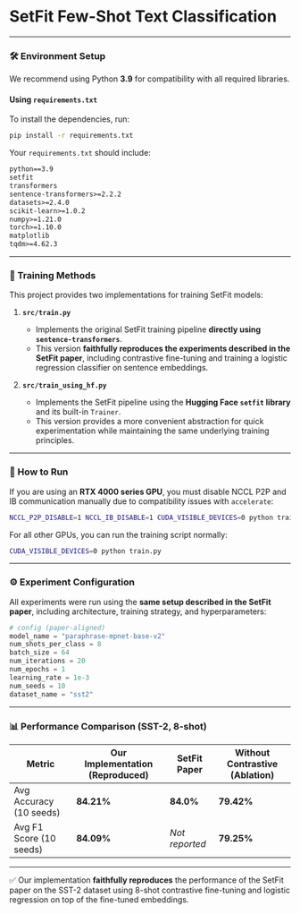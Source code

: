 # SetFit Few-Shot Text Classification
---
### 🛠️ Environment Setup

We recommend using Python **3.9** for compatibility with all required libraries.

#### Using `requirements.txt`

To install the dependencies, run:

```bash
pip install -r requirements.txt
```

Your `requirements.txt` should include:

```txt
python==3.9
setfit
transformers
sentence-transformers>=2.2.2
datasets>=2.4.0
scikit-learn>=1.0.2
numpy>=1.21.0
torch>=1.10.0
matplotlib
tqdm>=4.62.3
```
---
### 🧪 Training Methods

This project provides two implementations for training SetFit models:

1. **`src/train.py`**

   * Implements the original SetFit training pipeline **directly using `sentence-transformers`**.
   * This version **faithfully reproduces the experiments described in the SetFit paper**, including contrastive fine-tuning and training a logistic regression classifier on sentence embeddings.

2. **`src/train_using_hf.py`**

   * Implements the SetFit pipeline using the **Hugging Face `setfit` library** and its built-in `Trainer`.
   * This version provides a more convenient abstraction for quick experimentation while maintaining the same underlying training principles.

---

### 🚀 How to Run

If you are using an **RTX 4000 series GPU**, you must disable NCCL P2P and IB communication manually due to compatibility issues with `accelerate`:

```bash
NCCL_P2P_DISABLE=1 NCCL_IB_DISABLE=1 CUDA_VISIBLE_DEVICES=0 python train.py
```

For all other GPUs, you can run the training script normally:

```bash
CUDA_VISIBLE_DEVICES=0 python train.py
```

---

### ⚙️ Experiment Configuration

All experiments were run using the **same setup described in the SetFit paper**, including architecture, training strategy, and hyperparameters:

```python
# config (paper-aligned)
model_name = "paraphrase-mpnet-base-v2"
num_shots_per_class = 8
batch_size = 64
num_iterations = 20
num_epochs = 1
learning_rate = 1e-3
num_seeds = 10
dataset_name = "sst2"
```
---

### 📊 Performance Comparison (SST-2, 8-shot)

| Metric                  | Our Implementation (Reproduced) | SetFit Paper   | Without Contrastive (Ablation) |
| ----------------------- | ------------------------------- | -------------- | ------------------------------ |
| Avg Accuracy (10 seeds) | **84.21%**                      | **84.0%**      | **79.42%**                     |
| Avg F1 Score (10 seeds) | **84.09%**                      | *Not reported* | **79.25%**                     |

---
✅ Our implementation **faithfully reproduces** the performance of the SetFit paper on the SST-2 dataset using 8-shot contrastive fine-tuning and logistic regression on top of the fine-tuned embeddings.
